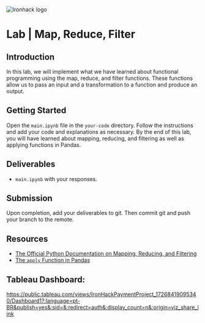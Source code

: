 ![Ironhack logo](https://user-images.githubusercontent.com/23629340/40541063-a07a0a8a-601a-11e8-91b5-2f13e4e6b441.png)

# Lab | Map, Reduce, Filter


## Introduction

In this lab, we will implement what we have learned about functional programming using the map, reduce, and filter functions. These functions allow us to pass an input and a transformation to a function and produce an output. 

## Getting Started

Open the `main.ipynb` file in the `your-code` directory. Follow the instructions and add your code and explanations as necessary. By the end of this lab, you will have learned about mapping, reducing, and filtering as well as applying functions in Pandas.

## Deliverables

- `main.ipynb` with your responses.

## Submission

Upon completion, add your deliverables to git. Then commit git and push your branch to the remote.

## Resources

- [The Official Python Documentation on Mapping, Reducing, and Filtering](https://docs.python.org/3/howto/functional.html#built-in-functions)
- [The `apply` Function in Pandas](https://pandas.pydata.org/pandas-docs/stable/generated/pandas.DataFrame.apply.html)

## Tableau Dashboard:

https://public.tableau.com/views/IronHackPaymentProject_17268419095340/Dashboard1?:language=pt-BR&publish=yes&:sid=&:redirect=auth&:display_count=n&:origin=viz_share_link
